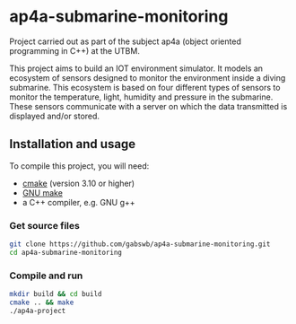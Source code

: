 # ap4a-submarine-monitoring
Project carried out as part of the subject ap4a (object oriented programming in C++) at the UTBM.

This project aims to build an IOT environment simulator.
It models an ecosystem of sensors designed to monitor the environment
inside a diving submarine.
This ecosystem is based on four different types of sensors to monitor the
temperature, light, humidity and pressure in the submarine. These sensors communicate with a server on which the data transmitted is displayed and/or stored.

## Installation and usage

To compile this project, you will need:

- [cmake](https://cmake.org) (version 3.10 or higher)
- [GNU make](https://www.gnu.org/software/make/) 
- a C++ compiler, e.g. GNU g++

### Get source files

```sh
git clone https://github.com/gabswb/ap4a-submarine-monitoring.git
cd ap4a-submarine-monitoring
```
### Compile and run

```sh
mkdir build && cd build
cmake .. && make 
./ap4a-project 
```
